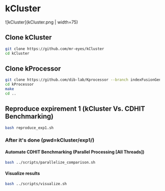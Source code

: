 # kCluster

![kCluster](kCluster.png | width=75)

## Clone kCluster

```sh
git clone https://github.com/mr-eyes/kCluster
cd kCluster
```

## Clone kProcessor
```bash
git clone https://github.com/dib-lab/Kprocessor --branch indexFusionGenes --single-branch kprocessor
cd kProcessor
make
cd ..
```

## Reproduce expirement 1 (kCluster Vs. CDHIT Benchmarking)

```bash
bash reproduce_exp1.sh
```

### After it's done (pwd=kCluster/exp1/)

#### Automate CDHIT Benchmarking (Parallel Processing [All Threads])

```bash
bash ../scripts/parallelize_comparison.sh
```

#### Visualize results

```bash
bash ../scripts/visualize.sh
```